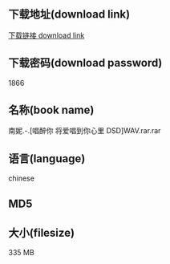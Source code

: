 ## 下载地址(download link)
[下载链接 download link](https://tutu365.netlify.app/?s=%E5%8D%97%E5%A6%AE.-.%5B%E5%94%B1%E9%86%89%E4%BD%A0+%E5%B0%86%E7%88%B1%E5%94%B1%E5%88%B0%E4%BD%A0%E5%BF%83%E9%87%8C+DSD%5DWAV.rar)

## 下载密码(download password)
1866

## 名称(book name)
南妮.-.[唱醉你 将爱唱到你心里 DSD]WAV.rar.rar

## 语言(language)
chinese

## MD5


## 大小(filesize)
335 MB
